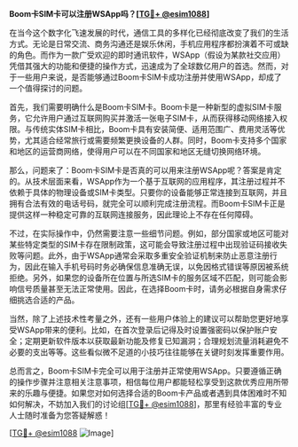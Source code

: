 **Boom卡SIM卡可以注册WSApp吗？[[TG💪+ @esim1088](https://t.me/s/esim1088)]**

在当今这个数字化飞速发展的时代，通信工具的多样化已经彻底改变了我们的生活方式。无论是日常交流、商务沟通还是娱乐休闲，手机应用程序都扮演着不可或缺的角色。而作为一款广受欢迎的即时通讯软件，WSApp（假设为某款社交应用）凭借其强大的功能和便捷的操作方式，迅速成为了全球数亿用户的首选。然而，对于一些用户来说，是否能够通过Boom卡SIM卡成功注册并使用WSApp，却成了一个值得探讨的问题。

首先，我们需要明确什么是Boom卡SIM卡。Boom卡是一种新型的虚拟SIM卡服务，它允许用户通过互联网购买并激活一张电子SIM卡，从而获得移动网络接入权限。与传统实体SIM卡相比，Boom卡具有安装简便、适用范围广、费用灵活等优势，尤其适合经常旅行或需要频繁更换设备的人群。同时，Boom卡支持多个国家和地区的运营商网络，使得用户可以在不同国家和地区无缝切换网络环境。

那么，问题来了：Boom卡SIM卡是否真的可以用来注册WSApp呢？答案是肯定的。从技术层面来看，WSApp作为一个基于互联网的应用程序，其注册过程并不依赖于具体的物理设备或SIM卡类型。只要你的设备能够正常连接到互联网，并且拥有合法有效的电话号码，就完全可以顺利完成注册流程。而Boom卡SIM卡正是提供这样一种稳定可靠的互联网连接服务，因此理论上不存在任何障碍。

不过，在实际操作中，仍然需要注意一些细节问题。例如，部分国家或地区可能对某些特定类型的SIM卡存在限制政策，这可能会导致注册过程中出现验证码接收失败等问题。此外，由于WSApp通常会采取多重安全验证机制来防止恶意注册行为，因此在输入手机号码时务必确保信息准确无误，以免因格式错误等原因被系统拒绝。另外，如果您的设备所在位置与所选SIM卡的服务区域不匹配，则可能会影响信号质量甚至无法正常使用。因此，在选择Boom卡时，请务必根据自身需求仔细挑选合适的产品。

当然，除了上述技术性考量之外，还有一些用户体验上的建议可以帮助您更好地享受WSApp带来的便利。比如，在首次登录后记得及时设置强密码以保护账户安全；定期更新软件版本以获取最新功能及修复已知漏洞；合理规划流量消耗避免不必要的支出等等。这些看似微不足道的小技巧往往能够在关键时刻发挥重要作用。

总而言之，Boom卡SIM卡完全可以用于注册并正常使用WSApp。只要遵循正确的操作步骤并注意相关注意事项，相信每位用户都能轻松享受到这款优秀应用所带来的乐趣与便捷。如果您对如何选择合适的Boom卡产品或者遇到具体困难时不知如何解决，不妨加入我们的讨论组[[TG💪+ @esim1088](https://t.me/s/esim1088)]，那里有经验丰富的专业人士随时准备为您答疑解惑！

[[TG💪+ @esim1088](https://t.me/s/esim1088) ![Image](https://i.postimg.cc/4NQfJmqS/Snipaste-2025-05-13-00-14-12.png)]